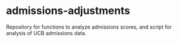 # admissions-adjustments
Repository for functions to analyze admissions scores, and script for analysis of UCB admissions data.
